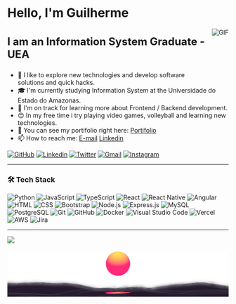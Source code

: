 # Hello, I'm Guilherme 

<img align="right" alt="GIF" height="120px" src="https://orig00.deviantart.net/5adf/f/2015/320/8/1/the_last_of_us_by_dukestewart-d9gvo6i.gif" />

<h3 style="border-bottom: none; font-size: 24px;">I am an Information System Graduate - UEA</h3>

- 🔎 I like to explore new technologies and develop software solutions and quick hacks.
- 🎓 I'm currently studying Information System at the Universidade do Estado do Amazonas.
- 🌱 I'm on track for learning more about Frontend / Backend development.
- 😍 In my free time i try playing video games, volleyball and learning new technologies.
- 📑 You can see my portifolio right here: [Portifolio](https://guilherme-lts-portifolio.vercel.app/)
- 📫 How to reach me: <a href="mailto:guilherme.lucas.ts@gmail.com">E-mail</a>  [Linkedin](www.linkedin.com/in/guilherme-lucas-teixeira-silva)

[![GitHub](https://img.shields.io/badge/Github-100000?style=for-the-badge&logo=github&logoColor=white)](https://github.com/Guilherme-LTS)
[![Linkedin](https://img.shields.io/badge/Linkedin-0077B5?style=for-the-badge&logo=linkedin&logoColor=white)](https://www.linkedin.com/in/guilherme-lucas-teixeira-silva-34b9a7242/)
[![Twitter](https://img.shields.io/badge/Twitter-1DA1F2?style=for-the-badge&logo=twitter&logoColor=white)](https://twitter.com/guiilhermelts)
[![Gmail](https://img.shields.io/badge/Gmail-D14836?style=for-the-badge&logo=gmail&logoColor=white)](mailto:guilherme.lucas.ts@gmail.com)
[![Instagram](https://img.shields.io/badge/Instagram-E4405F?style=for-the-badge&logo=instagram&logoColor=white)](https://www.instagram.com/guilherme.lts/)

---

### 🛠️ Tech Stack

![Python](https://img.shields.io/badge/Python-FFD43B?style=for-the-badge&logo=python&logoColor=blue)
![JavaScript](https://img.shields.io/badge/JavaScript-323330?style=for-the-badge&logo=javascript&logoColor=F7DF1E)
![TypeScript](https://img.shields.io/badge/TypeScript-007ACC?style=for-the-badge&logo=typescript&logoColor=white)
![React](https://img.shields.io/badge/React-20232A?style=for-the-badge&logo=react&logoColor=61DAFB)
![React Native](https://img.shields.io/badge/React_Native-20232A?style=for-the-badge&logo=react&logoColor=61DAFB)
![Angular](https://img.shields.io/badge/Angular-DD0031?style=for-the-badge&logo=angular&logoColor=white)
![HTML](https://img.shields.io/badge/HTML5-E34F26?style=for-the-badge&logo=html5&logoColor=white)
![CSS](https://img.shields.io/badge/CSS3-1572B6?style=for-the-badge&logo=css3&logoColor=white)
![Bootstrap](https://img.shields.io/badge/Bootstrap-563D7C?style=for-the-badge&logo=bootstrap&logoColor=white)
![Node.js](https://img.shields.io/badge/Node%20js-339933?style=for-the-badge&logo=nodedotjs&logoColor=white)
![Express.js](https://img.shields.io/badge/Express%20js-000000?style=for-the-badge&logo=express&logoColor=white)
![MySQL](https://img.shields.io/badge/MySQL-005C84?style=for-the-badge&logo=mysql&logoColor=white)
![PostgreSQL](https://img.shields.io/badge/PostgreSQL-316192?style=for-the-badge&logo=postgresql&logoColor=white)
![Git](https://img.shields.io/badge/GIT-E44C30?style=for-the-badge&logo=git&logoColor=white)
![GitHub](https://img.shields.io/badge/Github-100000?style=for-the-badge&logo=github&logoColor=white)
![Docker](https://img.shields.io/badge/Docker-2CA5E0?style=for-the-badge&logo=docker&logoColor=white)
![Visual Studio Code](https://img.shields.io/badge/VSCode-0078D4?style=for-the-badge&logo=visual%20studio%20code&logoColor=white)
![Vercel](https://img.shields.io/badge/Vercel-000000?style=for-the-badge&logo=vercel&logoColor=white)
![AWS](https://img.shields.io/badge/AWS-232F3E?style=for-the-badge&logo=amazon-aws&logoColor=white)
![Jira](https://img.shields.io/badge/Jira-0052CC?style=for-the-badge&logo=Jira&logoColor=white)

---

![](https://komarev.com/ghpvc/?username=Guilherme-LTS&style=for-the-badge&color=blueviolet)

![Rodapé](assets/Rodape.png)






